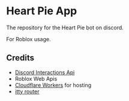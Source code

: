 # Heart Pie App

The repository for the Heart Pie bot on discord.

For Roblox usage.

## Credits

- [Discord Interactions Api](https://discord.com/developers/docs/interactions/receiving-and-responding)
- Roblox Web Apis
- [Cloudflare Workers](https://workers.cloudflare.com/) for hosting
- [itty router](https://itty.dev/itty-router/)
